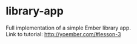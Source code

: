 # library-app
Full implementation of a simple Ember library app.  
Link to tutorial:
http://yoember.com/#lesson-3
